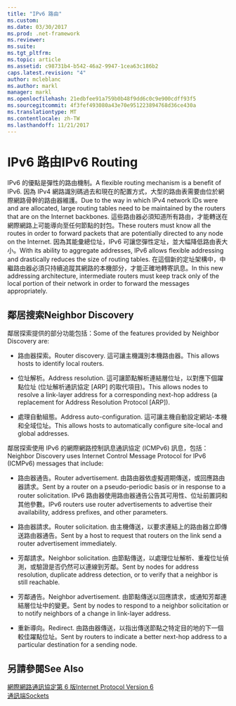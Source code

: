 ```yaml
---
title: "IPv6 路由"
ms.custom: 
ms.date: 03/30/2017
ms.prod: .net-framework
ms.reviewer: 
ms.suite: 
ms.tgt_pltfrm: 
ms.topic: article
ms.assetid: c98731b4-b542-46a2-9947-1cea63c186b2
caps.latest.revision: "4"
author: mcleblanc
ms.author: markl
manager: markl
ms.openlocfilehash: 21edbfee91a759b0b48f9dd6c0c9e900cdff93f5
ms.sourcegitcommit: 4f3fef493080a43e70e951223894768d36ce430a
ms.translationtype: MT
ms.contentlocale: zh-TW
ms.lasthandoff: 11/21/2017
---
```

# <a name="ipv6-routing"></a><span data-ttu-id="cd0d2-102">IPv6 路由</span><span class="sxs-lookup"><span data-stu-id="cd0d2-102">IPv6 Routing</span></span>
<span data-ttu-id="cd0d2-103">IPv6 的優點是彈性的路由機制。</span><span class="sxs-lookup"><span data-stu-id="cd0d2-103">A flexible routing mechanism is a benefit of IPv6.</span></span> <span data-ttu-id="cd0d2-104">因為 IPv4 網路識別碼過去和現在的配置方式，大型的路由表需要由位於網際網路骨幹的路由器維護。</span><span class="sxs-lookup"><span data-stu-id="cd0d2-104">Due to the way in which IPv4 network IDs were and are allocated, large routing tables need to be maintained by the routers that are on the Internet backbones.</span></span> <span data-ttu-id="cd0d2-105">這些路由器必須知道所有路由，才能轉送在網際網路上可能導向至任何節點的封包。</span><span class="sxs-lookup"><span data-stu-id="cd0d2-105">These routers must know all the routes in order to forward packets that are potentially directed to any node on the Internet.</span></span> <span data-ttu-id="cd0d2-106">因為其能彙總位址，IPv6 可讓您彈性定址，並大幅降低路由表大小。</span><span class="sxs-lookup"><span data-stu-id="cd0d2-106">With its ability to aggregate addresses, IPv6 allows flexible addressing and drastically reduces the size of routing tables.</span></span> <span data-ttu-id="cd0d2-107">在這個新的定址架構中，中繼路由器必須只持續追蹤其網路的本機部分，才能正確地轉寄訊息。</span><span class="sxs-lookup"><span data-stu-id="cd0d2-107">In this new addressing architecture, intermediate routers must keep track only of the local portion of their network in order to forward the messages appropriately.</span></span>  
  
## <a name="neighbor-discovery"></a><span data-ttu-id="cd0d2-108">鄰居搜索</span><span class="sxs-lookup"><span data-stu-id="cd0d2-108">Neighbor Discovery</span></span>  
 <span data-ttu-id="cd0d2-109">鄰居探索提供的部分功能包括：</span><span class="sxs-lookup"><span data-stu-id="cd0d2-109">Some of the features provided by Neighbor Discovery are:</span></span>  
  
-   <span data-ttu-id="cd0d2-110">路由器探索。</span><span class="sxs-lookup"><span data-stu-id="cd0d2-110">Router discovery.</span></span> <span data-ttu-id="cd0d2-111">這可讓主機識別本機路由器。</span><span class="sxs-lookup"><span data-stu-id="cd0d2-111">This allows hosts to identify local routers.</span></span>  
  
-   <span data-ttu-id="cd0d2-112">位址解析。</span><span class="sxs-lookup"><span data-stu-id="cd0d2-112">Address resolution.</span></span> <span data-ttu-id="cd0d2-113">這可讓節點解析連結層位址，以對應下個躍點位址 (位址解析通訊協定 [ARP] 的取代項目)。</span><span class="sxs-lookup"><span data-stu-id="cd0d2-113">This allows nodes to resolve a link-layer address for a corresponding next-hop address (a replacement for Address Resolution Protocol [ARP]).</span></span>  
  
-   <span data-ttu-id="cd0d2-114">處理自動組態。</span><span class="sxs-lookup"><span data-stu-id="cd0d2-114">Address auto-configuration.</span></span> <span data-ttu-id="cd0d2-115">這可讓主機自動設定網站-本機和全域位址。</span><span class="sxs-lookup"><span data-stu-id="cd0d2-115">This allows hosts to automatically configure site-local and global addresses.</span></span>  
  
 <span data-ttu-id="cd0d2-116">鄰居探索使用 IPv6 的網際網路控制訊息通訊協定 (ICMPv6) 訊息，包括：</span><span class="sxs-lookup"><span data-stu-id="cd0d2-116">Neighbor Discovery uses Internet Control Message Protocol for IPv6 (ICMPv6) messages that include:</span></span>  
  
-   <span data-ttu-id="cd0d2-117">路由器通告。</span><span class="sxs-lookup"><span data-stu-id="cd0d2-117">Router advertisement.</span></span> <span data-ttu-id="cd0d2-118">由路由器依虛擬週期傳送，或回應路由器請求。</span><span class="sxs-lookup"><span data-stu-id="cd0d2-118">Sent by a router on a pseudo-periodic basis or in response to a router solicitation.</span></span> <span data-ttu-id="cd0d2-119">IPv6 路由器使用路由器通告公告其可用性、位址前置詞和其他參數。</span><span class="sxs-lookup"><span data-stu-id="cd0d2-119">IPv6 routers use router advertisements to advertise their availability, address prefixes, and other parameters.</span></span>  
  
-   <span data-ttu-id="cd0d2-120">路由器請求。</span><span class="sxs-lookup"><span data-stu-id="cd0d2-120">Router solicitation.</span></span> <span data-ttu-id="cd0d2-121">由主機傳送，以要求連結上的路由器立即傳送路由器通告。</span><span class="sxs-lookup"><span data-stu-id="cd0d2-121">Sent by a host to request that routers on the link send a router advertisement immediately.</span></span>  
  
-   <span data-ttu-id="cd0d2-122">芳鄰請求。</span><span class="sxs-lookup"><span data-stu-id="cd0d2-122">Neighbor solicitation.</span></span> <span data-ttu-id="cd0d2-123">由節點傳送，以處理位址解析、重複位址偵測，或驗證是否仍然可以連線到芳鄰。</span><span class="sxs-lookup"><span data-stu-id="cd0d2-123">Sent by nodes for address resolution, duplicate address detection, or to verify that a neighbor is still reachable.</span></span>  
  
-   <span data-ttu-id="cd0d2-124">芳鄰通告。</span><span class="sxs-lookup"><span data-stu-id="cd0d2-124">Neighbor advertisement.</span></span> <span data-ttu-id="cd0d2-125">由節點傳送以回應請求，或通知芳鄰連結層位址中的變更。</span><span class="sxs-lookup"><span data-stu-id="cd0d2-125">Sent by nodes to respond to a neighbor solicitation or to notify neighbors of a change in link-layer address.</span></span>  
  
-   <span data-ttu-id="cd0d2-126">重新導向。</span><span class="sxs-lookup"><span data-stu-id="cd0d2-126">Redirect.</span></span> <span data-ttu-id="cd0d2-127">由路由器傳送，以指出傳送節點之特定目的地的下一個較佳躍點位址。</span><span class="sxs-lookup"><span data-stu-id="cd0d2-127">Sent by routers to indicate a better next-hop address to a particular destination for a sending node.</span></span>  
  
## <a name="see-also"></a><span data-ttu-id="cd0d2-128">另請參閱</span><span class="sxs-lookup"><span data-stu-id="cd0d2-128">See Also</span></span>  
 [<span data-ttu-id="cd0d2-129">網際網路通訊協定第 6 版</span><span class="sxs-lookup"><span data-stu-id="cd0d2-129">Internet Protocol Version 6</span></span>](../../../docs/framework/network-programming/internet-protocol-version-6.md)  
 [<span data-ttu-id="cd0d2-130">通訊端</span><span class="sxs-lookup"><span data-stu-id="cd0d2-130">Sockets</span></span>](../../../docs/framework/network-programming/sockets.md)
